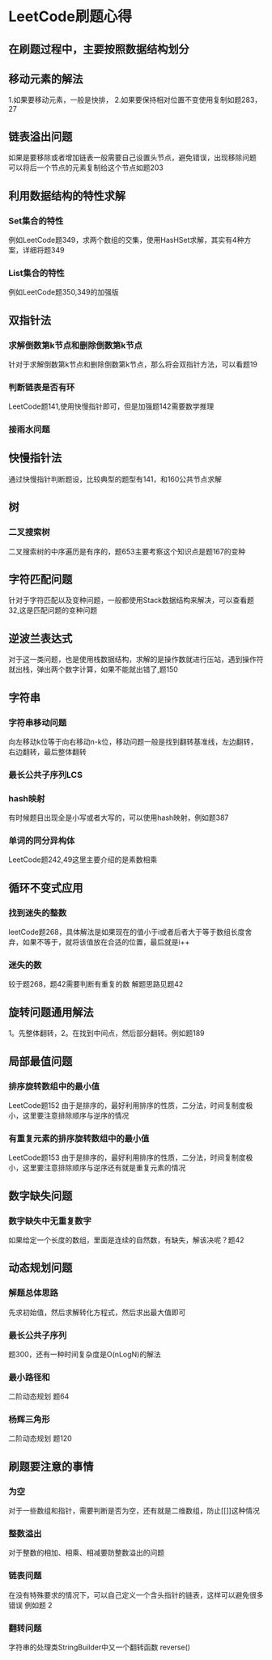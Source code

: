 # LeetCode刷题心得
## 在刷题过程中，主要按照数据结构划分
## 移动元素的解法
1.如果要移动元素，一般是快排，
2.如果要保持相对位置不变使用复制如题283，27
## 链表溢出问题
如果是要移除或者增加链表一般需要自己设置头节点，避免错误，出现移除问题
可以将后一个节点的元素复制给这个节点如题203
## 利用数据结构的特性求解
### Set集合的特性
例如LeetCode题349，求两个数组的交集，使用HasHSet求解，其实有4种方案，详细将题349
### List集合的特性
例如LeetCode题350,349的加强版
## 双指针法
### 求解倒数第k节点和删除倒数第k节点
针对于求解倒数第k节点和删除倒数第k节点，那么将会双指针方法，可以看题19
### 判断链表是否有环
LeetCode题141,使用快慢指针即可，但是加强题142需要数学推理
### 接雨水问题

## 快慢指针法
通过快慢指针判断题设，比较典型的题型有141，和160公共节点求解
## 树
### 二叉搜索树
二叉搜索树的中序遍历是有序的，题653主要考察这个知识点是题167的变种
## 字符匹配问题
针对于字符匹配以及变种问题，一般都使用Stack数据结构来解决，可以查看题32,这是匹配问题的变种问题
## 逆波兰表达式
对于这一类问题，也是使用栈数据结构，求解的是操作数就进行压站，遇到操作符就出栈，弹出两个数字计算，如果不能就出错了,题150
## 字符串
### 字符串移动问题
  向左移动k位等于向右移动n-k位，移动问题一般是找到翻转基准线，左边翻转，右边翻转，最后整体翻转
### 最长公共子序列LCS
### hash映射
有时候题目出现全是小写或者大写的，可以使用hash映射，例如题387
### 单词的同分异构体
LeetCode题242,49这里主要介绍的是素数相乘
## 循环不变式应用
### 找到迷失的整数
leetCode题268，具体解法是如果现在的值小于i或者后者大于等于数组长度舍弃，如果不等于，就将该值放在合适的位置，最后就是i++
### 迷失的数
较于题268，题42需要判断有重复的数 解题思路见题42
## 旋转问题通用解法
1。先整体翻转，2。在找到中间点，然后部分翻转。例如题189
## 局部最值问题
### 排序旋转数组中的最小值
LeetCode题152 由于是排序的，最好利用排序的性质，二分法，时间复制度极小，这里要注意排除顺序与逆序的情况
### 有重复元素的排序旋转数组中的最小值
LeetCode题153 由于是排序的，最好利用排序的性质，二分法，时间复制度极小，这里要注意排除顺序与逆序还有就是重复元素的情况
## 数字缺失问题
### 数字缺失中无重复数字
如果给定一个长度的数组，里面是连续的自然数，有缺失，解该决呢？题42
## 动态规划问题
### 解题总体思路
先求初始值，然后求解转化方程式，然后求出最大值即可
### 最长公共子序列
题300，还有一种时间复杂度是O(nLogN)的解法
### 最小路径和
二阶动态规划 题64
### 杨辉三角形
二阶动态规划 题120
## 刷题要注意的事情
### 为空
对于一些数组和指针，需要判断是否为空，还有就是二维数组，防止[[]]这种情况
### 整数溢出
对于整数的相加、相乘、相减要防整数溢出的问题
### 链表问题
在没有特殊要求的情况下，可以自己定义一个含头指针的链表，这样可以避免很多错误
例如题 2
### 翻转问题
字符串的处理类StringBuilder中又一个翻转函数 reverse()
